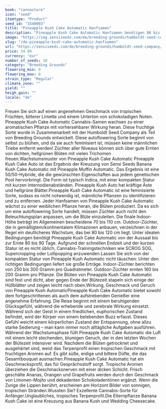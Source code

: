 ```yaml
---
book: "cannastore"
icon: "seed"
itemtype: "Product"
seed_id: "1540003"
title: "Pineapple Kush Cake Automatic Hanfsamen"
description: "Pineapple Kush Cake Automatic Hanfsamen benötigen 80 bis 90 Tage bis zur Ernte. Kräfte hellgrüne Blüten bedecken die Zweigspitzen dieser tropischen Sorte."
image: "https://img.sensiseeds.com/de/breeding-grounds/humboldt-seed-company/pineapple-kush-cake-automatic-image.png"
slug: "/de-pineapple-kush-cake-automatic-hanfsamen"
url: "https://sensiseeds.com/de/breeding-grounds/humboldt-seed-company/pineapple-kush-cake-automatic?a_aid=cannastore"
price: 54.99
currency: "eur"
number_of_seeds: 10
category: "Breeding Grounds"
flowering_min: 0
flowering_max: 0
strain_type: "Regular"
climate_zone: ""
yield: ""
heigh_gain: ""
locale: "de"
---
```

Freuen Sie sich auf einen angenehmen Geschmack von tropischen Früchten, bitterer Limette und einem Unterton von schokoladigen Noten. Pineapple Kush Cake Automatic Cannabis-Samen wachsen zu einer aromatischen Pflanze mit vorhersehbarer Wirkung heran. Diese fruchtige Sorte wurde in Zusammenarbeit mit der Humboldt Seed Company als Teil von Breeding Grounds entwickelt. Diese autoflowering Sorte beginnt von selbst zu blühen, und da sie auch feminisiert ist, müssen keine männlichen Triebe entfernt werden! Züchter aller Niveaus können sich über gute Ernten von dichten, hellgrünen Blüten mit vielen Trichomen freuen.Wachstumsmuster von Pineapple Kush Cake Automatic Pineapple Kush Cake Auto ist das Ergebnis der Kreuzung von Sensi Seeds Banana Kush Cake Automatic mit Pineapple Muffin Automatic. Das Ergebnis ist eine 50/50-Hybride, die die gewünschten Eigenschaften aus jedem genetischen Pool hervorbringt. Die Form ist typisch Indica, mit einer kompakten Statur mit kurzen Internodienabständen. Pineapple Kush Auto hat kräftige Äste und hellgrüne Blätter.Pineapple Kush Cake Automatic ist eine feminisierte Sorte, sodass es nicht notwendig ist, männliche Pflanzen zu identifizieren und zu entfernen. Jeder Hanfsamen von Pineapple Kush Cake Automatic wächst zu einer weiblichen Pflanze heran, die Blüten produziert. Da es sich um eine autoflowering Sorte handelt, müssen Züchter auch nicht den Beleuchtungsplan anpassen, um die Blüte einzuleiten. Die finale Indoor-Höhe beträgt im Allgemeinen bescheidene 70 bis 110 cm. Outdoor-Züchter, die in gemäßigtem/kontinentalem Klimazonen anbauen, verzeichnen in der Regel ein deutlicheres Wachstum, das bei 80 bis 120 cm liegt. Unter idealen Bedingungen benötigt Pineapple Kush Cake Automatic von der Aussaat bis zur Ernte 80 bis 90 Tage. Aufgrund der schnellen Endzeit und der kurzen Statur ist es nicht üblich, Cannabis-Trainingstechniken wie SCROG SOG, Supercropping oder Lollipopping anzuwenden.Lassen Sie sich von der kompakten Statur von Pineapple Kush Automatic nicht täuschen: Unter den richtigen Bedingungen liefert sie große Erträge. Indoor-Züchter berichten von 250 bis 300 Gramm pro Quadratmeter. Outdoor-Züchter ernten 160 bis 200 Gramm pro Pflanze. Die Blüten von Pineapple Kush Cake Automatic sind fest und dicht, aber gegen Ende der Blütezeit stapeln sich einige der Hüllblätter und zeigen leicht nach oben.Wirkung, Geschmack und Geruch von Pineapple Kush AutomaticPineapple Kush Cake Automatic bietet sowohl dem fortgeschrittenen als auch dem aufstrebenden Genießer eine angenehme Erfahrung. Die Reise beginnt mit einem beruhigenden Glücksgefühl, während die erhebende und zerebrale Wirkung einsetzt. Während sich der Geist in einem friedlichen, euphorischen Zustand befindet, wird der Körper von einem belebenden Buzz erfasst. Dieses Gefühl weicht einem körperlichen Zustand der Entspannung, ohne allzu starke Sedierung – man kann immer noch alltägliche Aufgaben ausführen. Während der Wachstumsphase füllt Pineapple Kush Cake Automatic die Luft mit einem leicht stechenden, blumigen Geruch, der in den letzten Wochen der Blütezeit intensiver wird. Nachdem die Blüten getrocknet und ausgehärtet sind, weist das Terpenprofil einen tropischen Geschmack mit fruchtigen Aromen auf. Es gibt süße, erdige und bittere Düfte, die das Gesamtbouquet ausmachen.Pineapple Kush Cake Automatic hat ein Geschmacksprofil, das für Gesprächsstoff sorgt. Tropische Aromen überziehen die Geschmacksnerven mit einer dicken Schicht. Frisch geschälte Ananas, Orangen und Grapefruits werden durch den Geschmack von Limonen-Mojito und dekadenten Schokoladentönen ergänzt. Wenn die Zunge die Lippen berührt, erscheinen am Horizont Bilder von sonnigen, tropischen Stränden.Wussten Sie? Exzellente Cannabis-Sorte für Anfänger.Unglaubliches, tropisches Terpenprofil.Die Elternpflanze Banana Kush Cake ist eine Kreuzung aus Banana Kush und Wedding Cheesecake.
